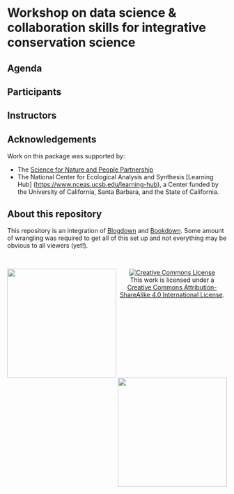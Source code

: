
# Workshop on data science & collaboration skills for integrative conservation science

## Agenda

## Participants

## Instructors


## Acknowledgements

Work on this package was supported by:

- The [Science for Nature and People Partnership](https://snappartnership.net/)
- The National Center for Ecological Analysis and Synthesis [Learning Hub] (https://www.nceas.ucsb.edu/learning-hub), a Center funded by the University of California, Santa Barbara, and the State of California.


## About this repository

This repository is an integration of [Blogdown](https://github.com/rstudio/blogdown) and [Bookdown](https://bookdown.org).
Some amount of wrangling was required to get all of this set up and not everything may be obvious to all viewers (yet!). 


<div>
  <p><br /></p>
  <p><a rel="license" href="https://www.snappartnership.net/"><img  src="https://www.nceas.ucsb.edu/files/logos/SNAP/Snapp-Acronym-Color.jpg" width="250px" align="left" /></a> <a rel="license" href="href="https://www.nceas.ucsb.edu/"><img src="https://www.nceas.ucsb.edu/files/logos/NCEAS/NCEAS-full%20logo-4C.jpg" width="250px" align="right"/></a></p>
  <p align="center"><a rel="license" href="http://creativecommons.org/licenses/by-sa/4.0/"><img alt="Creative Commons License" style="border-width:0" src="https://i.creativecommons.org/l/by-sa/4.0/88x31.png"  /></a><br />This work is licensed under a <a rel="license" href="http://creativecommons.org/licenses/by-sa/4.0/">Creative Commons Attribution-ShareAlike 4.0 International License</a>. </p>
</div>
